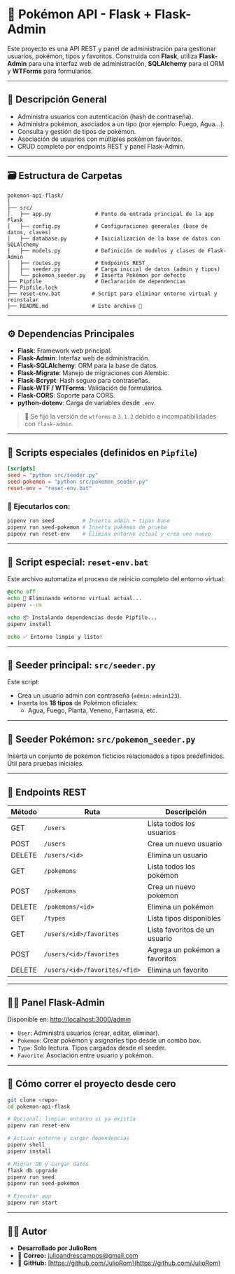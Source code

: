 # 🧬 Pokémon API - Flask + Flask-Admin

Este proyecto es una API REST y panel de administración para gestionar usuarios, pokémon, tipos y favoritos. Construida con **Flask**, utiliza **Flask-Admin** para una interfaz web de administración, **SQLAlchemy** para el ORM y **WTForms** para formularios.

---

## 🧾 Descripción General

- Administra usuarios con autenticación (hash de contraseña).
- Administra pokémon, asociados a un tipo (por ejemplo: Fuego, Agua...).
- Consulta y gestión de tipos de pokémon.
- Asociación de usuarios con múltiples pokémon favoritos.
- CRUD completo por endpoints REST y panel Flask-Admin.

---

## 🗃️ Estructura de Carpetas

```
pokemon-api-flask/
│
├── src/
│   ├── app.py              # Punto de entrada principal de la app Flask
│   ├── config.py           # Configuraciones generales (base de datos, claves)
│   ├── database.py         # Inicialización de la base de datos con SQLAlchemy
│   ├── models.py           # Definición de modelos y clases de Flask-Admin
│   ├── routes.py           # Endpoints REST
│   ├── seeder.py           # Carga inicial de datos (admin y tipos)
│   └── pokemon_seeder.py   # Inserta Pokémon por defecto
├── Pipfile                 # Declaración de dependencias
├── Pipfile.lock
├── reset-env.bat          # Script para eliminar entorno virtual y reinstalar
├── README.md              # Este archivo 📘
```

---

## ⚙️ Dependencias Principales

- **Flask**: Framework web principal.
- **Flask-Admin**: Interfaz web de administración.
- **Flask-SQLAlchemy**: ORM para la base de datos.
- **Flask-Migrate**: Manejo de migraciones con Alembic.
- **Flask-Bcrypt**: Hash seguro para contraseñas.
- **Flask-WTF / WTForms**: Validación de formularios.
- **Flask-CORS**: Soporte para CORS.
- **python-dotenv**: Carga de variables desde `.env`.

> 📌 Se fijó la versión de `wtforms` a `3.1.2` debido a incompatibilidades con `flask-admin`.

---

## 📜 Scripts especiales (definidos en `Pipfile`)

```toml
[scripts]
seed = "python src/seeder.py"
seed-pokemon = "python src/pokemon_seeder.py"
reset-env = "reset-env.bat"
```

### 🧪 Ejecutarlos con:

```bash
pipenv run seed         # Inserta admin + tipos base
pipenv run seed-pokemon # Inserta pokémon de prueba
pipenv run reset-env    # Elimina entorno actual y crea uno nuevo
```

---

## 🔁 Script especial: `reset-env.bat`

Este archivo automatiza el proceso de reinicio completo del entorno virtual:

```bat
@echo off
echo 🧹 Eliminando entorno virtual actual...
pipenv --rm

echo 📦 Instalando dependencias desde Pipfile...
pipenv install

echo ✅ Entorno limpio y listo!
```

---

## 🧪 Seeder principal: `src/seeder.py`

Este script:

- Crea un usuario admin con contraseña (`admin:admin123`).
- Inserta los **18 tipos** de Pokémon oficiales:
  - Agua, Fuego, Planta, Veneno, Fantasma, etc.

---

## 🧪 Seeder Pokémon: `src/pokemon_seeder.py`

Inserta un conjunto de pokémon ficticios relacionados a tipos predefinidos. Útil para pruebas iniciales.

---

## 📮 Endpoints REST

| Método | Ruta                            | Descripción                      |
|--------|----------------------------------|----------------------------------|
| GET    | `/users`                        | Lista todos los usuarios         |
| POST   | `/users`                        | Crea un nuevo usuario            |
| DELETE | `/users/<id>`                  | Elimina un usuario               |
| GET    | `/pokemons`                     | Lista todos los pokémon          |
| POST   | `/pokemons`                     | Crea un nuevo pokémon            |
| DELETE | `/pokemons/<id>`               | Elimina un pokémon               |
| GET    | `/types`                        | Lista tipos disponibles          |
| GET    | `/users/<id>/favorites`        | Lista favoritos de un usuario    |
| POST   | `/users/<id>/favorites`        | Agrega un pokémon a favoritos    |
| DELETE | `/users/<id>/favorites/<fid>`  | Elimina un favorito              |

---

## 🧑‍💻 Panel Flask-Admin

Disponible en: [http://localhost:3000/admin](http://localhost:3000/admin)

- `User`: Administra usuarios (crear, editar, eliminar).
- `Pokemon`: Crear pokémon y asignarles tipo desde un combo box.
- `Type`: Solo lectura. Tipos cargados desde el seeder.
- `Favorite`: Asociación entre usuario y pokémon.

---

## 🧪 Cómo correr el proyecto desde cero

```bash
git clone <repo>
cd pokemon-api-flask

# Opcional: limpiar entorno si ya existía
pipenv run reset-env

# Activar entorno y cargar dependencias
pipenv shell
pipenv install

# Migrar DB y cargar datos
flask db upgrade
pipenv run seed
pipenv run seed-pokemon

# Ejecutar app
pipenv run start
```

---

## 👨‍💻 **Autor**

- **Desarrollado por JulioRom**
- 📧 **Correo:** [julioandrescampos@gmail.com](mailto:julioandrescampos@gmail.com)
- 🔗 **GitHub:** [https://github.com/JulioRom](https://github.com/JulioRom)